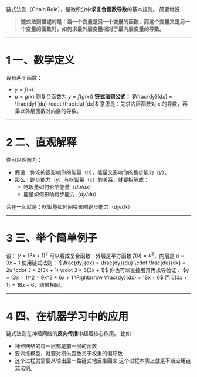 链式法则（Chain Rule），是微积分中**求复合函数导数**的基本规则。
简要地说：

> **链式法则描述的是：当一个变量是另一个变量的函数，而这个变量又是另一个变量的函数时，如何求最外层变量相对于最内层变量的导数。**

---

# 1 **一、数学定义**

设有两个函数：
- $y = f(u)$
- $u = g(x)$
则复合函数为 $y = f(g(x))$
**链式法则公式：**
$\frac{dy}{dx} = \frac{dy}{du} \cdot \frac{du}{dx}$
意思是：先求内层函数对 x 的导数，再乘以外层函数对内层的导数。

---

# 2 **二、直观解释**

你可以理解为：
- 假设：你吃的饭影响你的能量$（u）$，能量又影响你的跑步能力$（y）$。
- 那么：跑步能力（y）与吃饭量（x）的关系，就要拆解成：
    - 吃饭量如何影响能量$（du/dx）$
    - 能量如何影响跑步能力$（dy/du）$

合在一起就是：吃饭量如何间接影响跑步能力$（dy/dx）$

---

# 3 **三、举个简单例子**

设：
$y = (3x + 1)^2$
可以看成复合函数：外层是平方函数 $f(u) = u^2$，内层是 $u = 3x + 1$
使用链式法则：
$\frac{dy}{dx} = \frac{dy}{du} \cdot \frac{du}{dx} = 2u \cdot 3 = 2(3x + 1) \cdot 3 = 6(3x + 1)$
你也可以直接展开再求导验证：
$y = (3x + 1)^2 = 9x^2 + 6x + 1 \Rightarrow \frac{dy}{dx} = 18x + 6$
而 $6(3x+1) = 18x + 6$，结果相同。

---

# 4 **四、在机器学习中的应用**

链式法则在神经网络的**反向传播**中起着核心作用。
比如：
- 神经网络的每一层都是前一层的函数
- 要训练模型，就要对损失函数关于权重的偏导数
- 这个过程就需要从输出层一路链式地反推回来
这个过程本质上就是不断应用链式法则。
